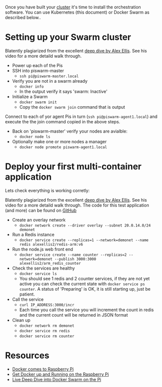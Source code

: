 Once you have built your [cluster](cluster.md) it's time to install
the orchestration software. You can use Kubernetes (this document) or
Docker Swarm as described below..

# Setting up your Swarm cluster

Blatently plagiarized from the excellent
[deep dive by Alex Ellis](http://blog.alexellis.io/live-deep-dive-pi-swarm/). See
his video for a more detaild walk through.

  * Power up each of the Pis
  * SSH into piswarm-master
    * `ssh pi@piswarm-master.local`
  * Verify you are not in a swarm already
    * `docker info`
	* In the output verify it says 'swarm: Inactive'
  * Initialize a Swarm
    * `docker swarm init`
    * Copy the `docker swarm join` command that is output

Connect to each of yor agent Pis in turn (`ssh
pi@piswarm-agent1.local`) and execute the the join command copied in
the above steps.

  * Back on 'piswarm-master' verify your nodes are avialble:
    * `docker node ls`
  * Optionally make one or more nodes a manager
    * `docker node promote piswarm-agent1.local`

# Deploy your first multi-container application

Lets check everything is working corretly:

Blatently plagiarized from the excellent
[deep dive by Alex Ellis](http://blog.alexellis.io/live-deep-dive-pi-swarm/). See
his video for a more detaild walk through. The code for this test
application (and more) can be found on
[GitHub](https://github.com/alexellis/swarmmode-tests/tree/master/arm)

  * Create an overlay network
    * `docker network create --driver overlay --subnet 20.0.14.0/24 demonet`
  * Run a Redis instance
    * `docker service create --replicas=1 --network=demonet --name redis alexellis2/redis-arm:v6`
  * Run the node.js web front end
    * `docker service create --name counter --replicas=2 --network=demonet --publish 3000:3000 alexellis2/arm_redis_counter`
  * Check the services are healthy
    * `docker service ls`
	* You should see 1 redis and 2 counter services, if they are not
      yet active you can check the current state with `docker service
      ps counter`. A status of 'Preparing' is OK, it is still starting
      up, just be patient.
  * Call the service
    * `curl IP_ADDRESS:3000/incr`
	* Each time you call the service you will increment the count in
      redis and the current count will be returned in JSON format
  * Clean up
    * `docker network rm demonet`
    * `docker service rm redis`
    * `docker service rm counter`

# Resources

  * [Docker comes to Raspberry Pi](https://www.raspberrypi.org/blog/docker-comes-to-raspberry-pi/)
  * [Get Docker up and Running on the Raspberry Pi](http://blog.alexellis.io/getting-started-with-docker-on-raspberry-pi/)
  * [Live Deep Dive into Docker Swarm on the Pi](http://blog.alexellis.io/live-deep-dive-pi-swarm/)
